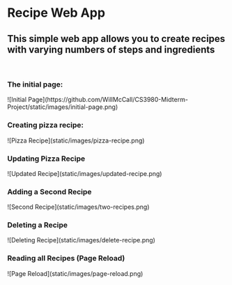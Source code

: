 <h1>Recipe Web App</h1>
<h2>This simple web app allows you to create recipes with varying numbers of steps and ingredients</h2>
<br>
<h3>The initial page:</h3>
![Initial Page](https://github.com/WillMcCall/CS3980-Midterm-Project/static/images/initial-page.png)
<br>
<h3>Creating pizza recipe:</h3>
![Pizza Recipe](static/images/pizza-recipe.png)
<br>
<h3>Updating Pizza Recipe</h3>
![Updated Recipe](static/images/updated-recipe.png)
<br>
<h3>Adding a Second Recipe</h3>
![Second Recipe](static/images/two-recipes.png)
<br>
<h3>Deleting a Recipe</h3>
![Deleting Recipe](static/images/delete-recipe.png)
<br>
<h3>Reading all Recipes (Page Reload)</h3>
![Page Reload](static/images/page-reload.png)
